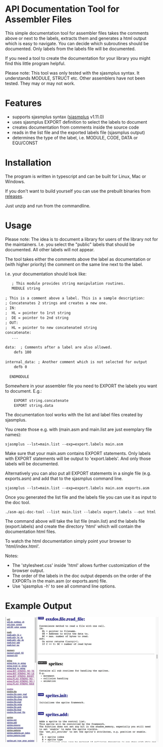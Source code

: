 # API Documentation Tool for Assembler Files

This simple documentation tool for assembler files takes the comments above or next to the labels, extracts them and generates a html output which is easy to navigate.
You can decide which subroutines should be documented. Only labels from the labels file will be documented.

If you need a tool to create the documentation for your library you might find this little program helpful.

Please note: This tool was only tested with the sjasmplus syntax. It understands MODULE, STRUCT etc. Other assemblers have not been tested. They may or may not work.


# Features

- supports sjasmplus syntax ([sjasmplus](https://github.com/z00m128/sjasmplus) v1.11.0)
- uses sjasmplus EXPORT definition to select the labels to document
- creates documentation from comments inside the source code
- reads in the list file and the exported labels file (sjasmplus output)
- determines the type of the label, i.e. MODULE, CODE, DATA or EQU/CONST


# Installation

The program is written in typescript and can be built for Linux, Mac or Windows.

If you don't want to build yourself you can use the prebuilt binaries from [releases](../../releases).

Just unzip and run from the commandline.


# Usage

Please note:
The idea is to document a library for users of the library not for the maintainers.
I.e. you select the "public" labels that should be documented. All other labels will not appear.

The tool takes either the comments above the label as documentation or (with higher priority) the comment on the same line next to the label.

I.e. your documentation should look like:

~~~
   ; This module provides string manipulation routines.
   MODULE string

; This is a comment above a label. This is a sample description:
; Concatenates 2 strings and creates a new one.
; IN:
;  HL = pointer to 1rst string
;  DE = pointer to 2nd string
; OUT:
;  HL = pointer to new concatenated string
concatenate:
   ...

data:  ; Comments after a label are also allowed.
    defs 100

internal_data: ; Another comment which is not selected for output
    defb 0

  ENDMODULE 
~~~


Somewhere in your assembler file you need to EXPORT the labels you want to document.
E.g.:

~~~
    EXPORT string.concatenate
    EXPORT string.data
~~~



The documentation tool works with the list and label files created by sjasmplus.

You create those e.g. with (main.asm and main.list are just exemplary file names):

~~~
sjasmplus --lst=main.list --exp=export.labels main.asm
~~~

Make sure that your main.asm contains EXPORT statements.
Only labels with EXPORT statements will be output to 'export.labels'. And only those labels will be documented.

Alternatively you can also put all EXPORT statements in a single file (e.g. exports.asm) and add that to the sjasmplus command line.

~~~
sjasmplus --lst=main.list --exp=export.labels main.asm exports.asm
~~~

Once you generated the list file and the labels file you can use it as input to the doc tool.

~~~
./asm-api-doc-tool --list main.list --labels export.labels --out html
~~~

The command above will take the list file (main.list) and the labels file (export.labels) and create the directory 'html' which will contain the documentation html files.

To watch the html documentation simply point your browser to 'html/index.html'.

Notes:

- The 'stylesheet.css' inside 'html' allows further customization of the browser output.
- The order of the labels in the doc output depends on the order of the EXPORTs in the main.asm (or exports.asm) file.
- Use 'sjasmplus -h' to see all command line options.


# Example Output

![](assets/screenshot1.jpg "Example output")



